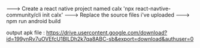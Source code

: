 ---> Create a react native project named calx 'npx react-navtive-community/cli init calx'
---> Replace the source files i've uploaded 
---> npm run android build 


output apk file : 
https://drive.usercontent.google.com/download?id=199ynRv7uOVEfcU1BlLDh2k7qa8ABC-sb&export=download&authuser=0
